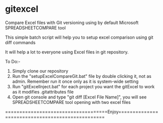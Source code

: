 # gitexcel
Compare Excel files with Git versioning using by default Microsoft SPREADSHEETCOMPARE tool

This simple batch script will help you to setup excel comparison using git diff commands

It will help a lot to everyone using Excel files in git repository.

To Do:-
  1. Simply clone our repository
  2. Run the "setupExcelCompareGit.bat" file by double clicking it, not as admin. Remember run it once only as it is system-wide setting
  3. Run "gitExcelInject.bat" for each project you want the gitExcel to work as it modifies .gitattributes file
  4. Open git console and type "git diff [Excel File Name]", you will see SPREADSHEETCOMPARE tool opening with two excel files

====================================Enjoy=================================================
